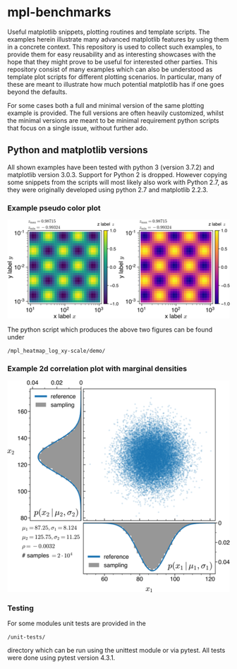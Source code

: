 # mpl-benchmarks
Useful matplotlib snippets, plotting routines and template scripts.
The examples herein illustrate many advanced matplotlib features by using them in a
concrete context. This repository is used to collect such examples,
to provide them for easy reusability and as interesting showcases with the hope
that they might prove to be useful for interested other parties.
This repository consist of many examples which can also be understood as
template plot scripts for different plotting scenarios.
In particular, many of these are meant to illustrate how much potential matplotlib
has if one goes beyond the defaults.

For some cases both a full and minimal version of the same plotting example is provided.
The full versions are often heavily customized, whilst the minimal
versions are meant to be minimal requirement python scripts that focus on
a single issue, without further ado.

## Python and matplotlib versions
All shown examples have been tested with python 3 (version 3.7.2)
and matplotlib version 3.0.3.
Support for Python 2 is dropped.
However copying some snippets from the scripts will
most likely also work with Python 2.7, as they were originally
developed using python 2.7 and matplotlib 2.2.3.

### Example pseudo color plot

![Demo](/mpl_heatmap_log_xy-scale/demo/out/pcolor_showcase_figure_composition.png)

The python script which produces the above two figures can be found under
```
/mpl_heatmap_log_xy-scale/demo/
```

### Example 2d correlation plot with marginal densities

![Demo2](/mpl_correlation2d_with_marginals/out/uncorrelated_gaussian_RVs_with_marginal_distributions_2019-05-18.png)

### Testing
For some modules unit tests are provided in the
```
/unit-tests/
```
directory which can be run using the unittest module or via pytest.
All tests were done using pytest version 4.3.1.

